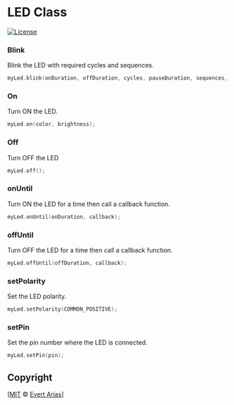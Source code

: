 # LED Class

[![License](http://img.shields.io/:license-mit-blue.svg)](http://doge.mit-license.org)



### Blink

Blink the LED with required cycles and sequences.

```c++
myLed.blink(onDuration, offDuration, cycles, pauseDuration, sequences, callback);
```



### On

Turn ON the LED.

```c++
myLed.on(color, brightness);
```



### Off

Turn OFF  the LED

```c++
myLed.off();
```



### onUntil

Turn ON the LED for a time then call a callback function.

```c++
myLed.onUntil(onDuration, callback);
```



### offUntil

Turn OFF the LED for a time then call a callback function.

```c++
myLed.offUntil(offDuration, callback);
```



### setPolarity

Set the LED polarity.

```` c++
myLed.setPolarity(COMMON_POSITIVE);
````



### setPin

Set the pin number where the LED is connected.

```` c++
myLed.setPin(pin);
````





## Copyright

[[MIT](../LICENSE.md) © [Evert Arias](https://ariascode.com)]